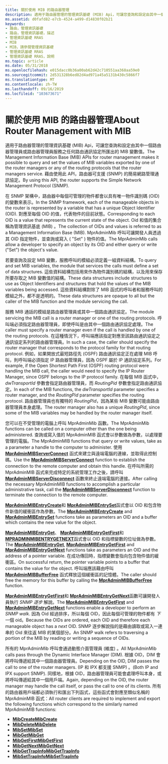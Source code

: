```yaml
---
title: 關於使用 MIB 的路由器管理
description: 適用于路由器管理的管理資訊基礎 (MIB) Api，可讓您查詢和設定由其中一個路由器管理員或路由器管理員服務之任何路由通訊協定所匯出的 MIB 變數值。
ms.assetid: d0fafd82-e7cb-4524-a499-d14830f02b21
keywords:
- 路由，管理資訊基礎
- 路由，管理資訊基礎，描述
- 管理資訊基礎 RRAS
- MIB
- MIB，請參閱管理資訊基礎
- 管理資訊基礎 RRAS
- 管理資訊基礎 RRAS，說明
ms.topic: article
ms.date: 05/31/2018
ms.openlocfilehash: e015dacc0b36a00ab62d42c710551aa368aa59e0
ms.sourcegitcommit: 2d531328b6ed82d4ad971a45a5131b430c5866f7
ms.translationtype: MT
ms.contentlocale: zh-TW
ms.lasthandoff: 09/16/2019
ms.locfileid: "103673671"
---
```

# <a name="about-router-management-with-mib"></a><span data-ttu-id="dadfd-110">關於使用 MIB 的路由器管理</span><span class="sxs-lookup"><span data-stu-id="dadfd-110">About Router Management with MIB</span></span>

<span data-ttu-id="dadfd-111">適用于路由器管理的管理資訊基礎 (MIB) Api，可讓您查詢和設定由其中一個路由器管理員或路由器管理員服務之任何路由通訊協定所匯出的 MIB 變數值。</span><span class="sxs-lookup"><span data-stu-id="dadfd-111">The Management Information Base (MIB) APIs for router management makes it possible to query and set the values of MIB variables exported by one of the router managers or any of the routing protocols that the router managers service.</span></span> <span data-ttu-id="dadfd-112">藉由使用此 API，路由器可支援 (SNMP) 的簡易網路管理通訊協定。</span><span class="sxs-lookup"><span data-stu-id="dadfd-112">By using this API, the router supports the Simple Network Management Protocol (SNMP).</span></span>

<span data-ttu-id="dadfd-113">在 SNMP 架構中，路由器中每個可管理的物件都會以具有唯一物件識別碼 (OID) 的變數來表示。</span><span class="sxs-lookup"><span data-stu-id="dadfd-113">In the SNMP framework, each of the manageable objects in the router is represented by a variable that has a unique Object Identifier (OID).</span></span> <span data-ttu-id="dadfd-114">對應至每個 OID 的值，代表物件的目前狀態。</span><span class="sxs-lookup"><span data-stu-id="dadfd-114">Corresponding to each OID is a value that represents the current state of the object.</span></span> <span data-ttu-id="dadfd-115">Oid 和值的集合稱為管理資訊基底 (MIB) 。</span><span class="sxs-lookup"><span data-stu-id="dadfd-115">The collection of OIDs and values is referred to as a Management Information Base (MIB).</span></span> <span data-ttu-id="dadfd-116">MprAdminMib 呼叫可讓開發人員透過其 OID 指定物件，並查詢或寫入 ( "Set" ) 物件的值。</span><span class="sxs-lookup"><span data-stu-id="dadfd-116">The MprAdminMib calls allow a developer to specify an object by its OID and either query or write ("Set") the object's value.</span></span>

<span data-ttu-id="dadfd-117">若要查詢及設定 MIB 變數，服務呼叫的模組必須定義一組資料結構。</span><span class="sxs-lookup"><span data-stu-id="dadfd-117">To query and set MIB variables, the module that services the calls must define a set of data structures.</span></span> <span data-ttu-id="dadfd-118">這些資料結構包括用來作為物件識別碼的結構，以及用來保存所要存取之 MIB 變數值的結構。</span><span class="sxs-lookup"><span data-stu-id="dadfd-118">These data structures include structures to use as Object Identifiers and structures that hold the values of the MIB variables being accessed.</span></span> <span data-ttu-id="dadfd-119">這些資料結構對除了 MIB 函式的呼叫者和服務呼叫的模組之外，都不是透明的。</span><span class="sxs-lookup"><span data-stu-id="dadfd-119">These data structures are opaque to all but the caller of the MIB function and the module servicing the call.</span></span>

<span data-ttu-id="dadfd-120">服務 MIB 通話的模組是路由器管理員或其中一個路由通訊協定。</span><span class="sxs-lookup"><span data-stu-id="dadfd-120">The module servicing the MIB call is a router manager or one of the routing protocols.</span></span> <span data-ttu-id="dadfd-121">呼叫端必須指定路由器管理員，即使呼叫是由其中一個路由通訊協定處理。</span><span class="sxs-lookup"><span data-stu-id="dadfd-121">The caller must specify a router manager even if the call is handled by one of the routing protocols.</span></span> <span data-ttu-id="dadfd-122">在這種情況下，呼叫端應該指定對應至該路由通訊協定之通訊協定系列的路由器管理員。</span><span class="sxs-lookup"><span data-stu-id="dadfd-122">In such a case, the caller should specify the router manager that corresponds to the protocol family for that routing protocol.</span></span> <span data-ttu-id="dadfd-123">例如，如果開放式最短路徑先 (OSPF) 路由通訊協定正在處理 MIB 呼叫，則呼叫端必須指定 IP 路由器管理員，因為 OSPF 屬於 IP 通訊協定系列。</span><span class="sxs-lookup"><span data-stu-id="dadfd-123">For example, if the Open Shortest Path First (OSPF) routing protocol were handling the MIB call, the caller would need to specify the IP Router Manager, since OSPF belongs to the IP protocol family.</span></span> <span data-ttu-id="dadfd-124">在每個 MIB 函式中， *dwTransportId* 參數會指定路由器管理員，而 *RoutingPid* 參數會指定路由通訊協定。</span><span class="sxs-lookup"><span data-stu-id="dadfd-124">In each of the MIB functions, the *dwTransportId* parameter specifies a router manager, and the *RoutingPid* parameter specifies the routing protocol.</span></span> <span data-ttu-id="dadfd-125">路由器管理員也有獨特的 *RoutingPid*，因為某些 MIB 變數可能由路由器管理員本身處理。</span><span class="sxs-lookup"><span data-stu-id="dadfd-125">The router manager also has a unique *RoutingPid*, since some of the MIB variables may be handled by the router manager itself.</span></span>

<span data-ttu-id="dadfd-126">您可以在不受管理的電腦上呼叫 MprAdminMib 函數。</span><span class="sxs-lookup"><span data-stu-id="dadfd-126">The MprAdminMib functions can be called on a computer other than the one being administered.</span></span> <span data-ttu-id="dadfd-127">查詢或寫入值的 MprAdminMIB 函式會以參數做為參數，以處理要管理的電腦。</span><span class="sxs-lookup"><span data-stu-id="dadfd-127">The MprAdminMIB functions that query or write values, take as a parameter a handle to the computer to administer.</span></span> <span data-ttu-id="dadfd-128">使用 [**MprAdminMIBServerConnect**](/windows/desktop/api/Mprapi/nf-mprapi-mpradminmibserverconnect) 函式來建立與遠端電腦的連線，並取得此控制碼。</span><span class="sxs-lookup"><span data-stu-id="dadfd-128">Use the [**MprAdminMIBServerConnect**](/windows/desktop/api/Mprapi/nf-mprapi-mpradminmibserverconnect) function to establish the connection to the remote computer and obtain this handle.</span></span> <span data-ttu-id="dadfd-129">在呼叫所需的 MprAdminMIB 函式來完成特定的系統管理工作之後，請呼叫 [**MprAdminMIBServerDisconnect**](/windows/desktop/api/Mprapi/nf-mprapi-mpradminmibserverdisconnect) 函數來終止遠端電腦的連接。</span><span class="sxs-lookup"><span data-stu-id="dadfd-129">After calling the necessary MprAdminMIB functions to accomplish a particular administrative task, call the [**MprAdminMIBServerDisconnect**](/windows/desktop/api/Mprapi/nf-mprapi-mpradminmibserverdisconnect) function to terminate the connection to the remote computer.</span></span>

<span data-ttu-id="dadfd-130">[**MprAdminMIBEntryCreate**](/windows/desktop/api/Mprapi/nf-mprapi-mpradminmibentrycreate)和 [**MprAdminMIBEntrySet**](/windows/desktop/api/Mprapi/nf-mprapi-mpradminmibentryset)函式會以 OID 和包含物件新值的緩衝區作為參數。</span><span class="sxs-lookup"><span data-stu-id="dadfd-130">The [**MprAdminMIBEntryCreate**](/windows/desktop/api/Mprapi/nf-mprapi-mpradminmibentrycreate) and [**MprAdminMIBEntrySet**](/windows/desktop/api/Mprapi/nf-mprapi-mpradminmibentryset) functions take as parameters an OID and a buffer which contains the new value for the object.</span></span>

<span data-ttu-id="dadfd-131">[**MprAdminMIBEntryGet**](/windows/desktop/api/Mprapi/nf-mprapi-mpradminmibentryget)、 [**MprAdminMIBEntryGetFirst**](/windows/desktop/api/Mprapi/nf-mprapi-mpradminmibentrygetfirst)和 [**MPRADMINMIBENTRYGETNEXT**](/windows/desktop/api/Mprapi/nf-mprapi-mpradminmibentrygetnext)函式會以 OID 和指標變數的位址做為參數。</span><span class="sxs-lookup"><span data-stu-id="dadfd-131">The [**MprAdminMIBEntryGet**](/windows/desktop/api/Mprapi/nf-mprapi-mpradminmibentryget), [**MprAdminMIBEntryGetFirst**](/windows/desktop/api/Mprapi/nf-mprapi-mpradminmibentrygetfirst) and [**MprAdminMIBEntryGetNext**](/windows/desktop/api/Mprapi/nf-mprapi-mpradminmibentrygetnext) functions take as parameters an OID and the address of a pointer variable.</span></span> <span data-ttu-id="dadfd-132">在成功傳回時，指標變數會指向包含物件值的緩衝區。</span><span class="sxs-lookup"><span data-stu-id="dadfd-132">On successful return, the pointer variable points to a buffer that contains the value for the object.</span></span> <span data-ttu-id="dadfd-133">呼叫端應該藉由呼叫 [**MprAdminMIBBufferFree**](/windows/desktop/api/Mprapi/nf-mprapi-mpradminmibbufferfree) 函式釋放這個緩衝區的記憶體。</span><span class="sxs-lookup"><span data-stu-id="dadfd-133">The caller should free the memory for this buffer by calling the [**MprAdminMIBBufferFree**](/windows/desktop/api/Mprapi/nf-mprapi-mpradminmibbufferfree) function.</span></span>

<span data-ttu-id="dadfd-134">[**MprAdminMIBEntryGetFirst**](/windows/desktop/api/Mprapi/nf-mprapi-mpradminmibentrygetfirst)和 [**MprAdminMIBEntryGetNext**](/windows/desktop/api/Mprapi/nf-mprapi-mpradminmibentrygetnext)函數可讓開發人員執行 *SNMP 逐步* 解說。</span><span class="sxs-lookup"><span data-stu-id="dadfd-134">The [**MprAdminMIBEntryGetFirst**](/windows/desktop/api/Mprapi/nf-mprapi-mpradminmibentrygetfirst) and [**MprAdminMIBEntryGetNext**](/windows/desktop/api/Mprapi/nf-mprapi-mpradminmibentrygetnext) functions enable a developer to perform an *SNMP walk*.</span></span> <span data-ttu-id="dadfd-135">因為 Oid 經過排序，所以每個 OID，因此每個可管理的物件都有 *下* 一個 oid。</span><span class="sxs-lookup"><span data-stu-id="dadfd-135">Because the OIDs are ordered, each OID and therefore each manageable object has a *next* OID.</span></span> <span data-ttu-id="dadfd-136">SNMP 逐步解說指的是藉由讀取或寫入一連串的 Oid 來往返 MIB 的某個部分。</span><span class="sxs-lookup"><span data-stu-id="dadfd-136">An SNMP walk refers to traversing a portion of the MIB by reading or writing a sequence of OIDs.</span></span>

<span data-ttu-id="dadfd-137">所有的 MprAdminMib 呼叫會通過動態介面管理員 (維度) 。</span><span class="sxs-lookup"><span data-stu-id="dadfd-137">All MprAdminMib calls pass through the Dynamic Interface Manager (DIM).</span></span> <span data-ttu-id="dadfd-138">根據 OID，DIM 會將呼叫傳遞給其中一個路由器管理員。</span><span class="sxs-lookup"><span data-stu-id="dadfd-138">Depending on the OID, DIM passes the call to one of the router managers.</span></span> <span data-ttu-id="dadfd-139"> (IP 和 IPX 都支援 SNMP) 。</span><span class="sxs-lookup"><span data-stu-id="dadfd-139">(Both IP and IPX support SNMP).</span></span> <span data-ttu-id="dadfd-140">同樣地，根據 OID，路由器管理員可能會處理呼叫本身，或將呼叫傳遞給其中一個用戶端。</span><span class="sxs-lookup"><span data-stu-id="dadfd-140">Again, depending on the OID, the router manager may handle the call itself, or pass the call to one of its clients.</span></span> <span data-ttu-id="dadfd-141">所有的路由器用戶端都必須執行和匯出下列函式，這些函式會對應至類似名稱的 MprAdminMIB 函式：</span><span class="sxs-lookup"><span data-stu-id="dadfd-141">All router clients are required to implement and export the following functions which correspond to the similarly named MprAdminMIB functions:</span></span>

-   [<span data-ttu-id="dadfd-142">**MibCreate**</span><span class="sxs-lookup"><span data-stu-id="dadfd-142">**MibCreate**</span></span>](/windows/desktop/api/Routprot/nc-routprot-pmib_create)
-   [<span data-ttu-id="dadfd-143">**MibDelete**</span><span class="sxs-lookup"><span data-stu-id="dadfd-143">**MibDelete**</span></span>](/windows/desktop/api/Routprot/nc-routprot-pmib_delete)
-   [<span data-ttu-id="dadfd-144">**MibSet**</span><span class="sxs-lookup"><span data-stu-id="dadfd-144">**MibSet**</span></span>](/windows/desktop/api/Routprot/nc-routprot-pmib_set)
-   [<span data-ttu-id="dadfd-145">**MibGet**</span><span class="sxs-lookup"><span data-stu-id="dadfd-145">**MibGet**</span></span>](/windows/desktop/api/Routprot/nc-routprot-pmib_get)
-   [<span data-ttu-id="dadfd-146">**MibGetFirst**</span><span class="sxs-lookup"><span data-stu-id="dadfd-146">**MibGetFirst**</span></span>](/windows/desktop/api/Routprot/nc-routprot-pmib_get_first)
-   [<span data-ttu-id="dadfd-147">**MibGetNext**</span><span class="sxs-lookup"><span data-stu-id="dadfd-147">**MibGetNext**</span></span>](/windows/desktop/api/Routprot/nc-routprot-pmib_get_next)
-   [<span data-ttu-id="dadfd-148">**MibGetTrapInfo**</span><span class="sxs-lookup"><span data-stu-id="dadfd-148">**MibGetTrapInfo**</span></span>](/windows/desktop/api/Routprot/nc-routprot-pmib_get_trap_info)
-   [<span data-ttu-id="dadfd-149">**MibSetTrapInfo**</span><span class="sxs-lookup"><span data-stu-id="dadfd-149">**MibSetTrapInfo**</span></span>](/windows/desktop/api/Routprot/nc-routprot-pmib_set_trap_info)

 

 





